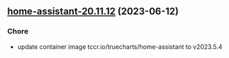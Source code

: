 ## [home-assistant-20.11.12](https://github.com/cyr-ius/truenas-charts/compare/home-assistant-20.11.11...home-assistant-20.11.12) (2023-06-12)

### Chore

- update container image tccr.io/truecharts/home-assistant to v2023.5.4

